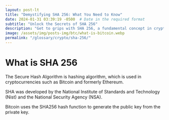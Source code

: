 ```yaml
---
layout: post-lt
title: "Demystifying SHA 256: What You Need to Know"
date: 2024-01-31 03:39:19 -0500  # Date in the required format
subtitle: "Unlock the Secrets of SHA 256"
description: "Get to grips with SHA 256, a fundamental concept in cryptocurrency that shapes the way we understand digital transactions and security."
image: /assets/img/posts-img/btc/what-is-bitcoin.webp
permalink: "/glossary/crypto/sha-256/"
---
```

<h1>What is SHA 256</h1>
<p> The Secure Hash Algorithm is hashing algorithm, which is used in cryptocurrencies such as Bitcoin and formerly Ethereum. </p> <P> SHA was developed by the National Institute of Standards and Technology (Nist) and the National Security Agency (NSA). </p> <p> Bitcoin uses the SHA256 hash function to generate the public key from the private key. </p>

